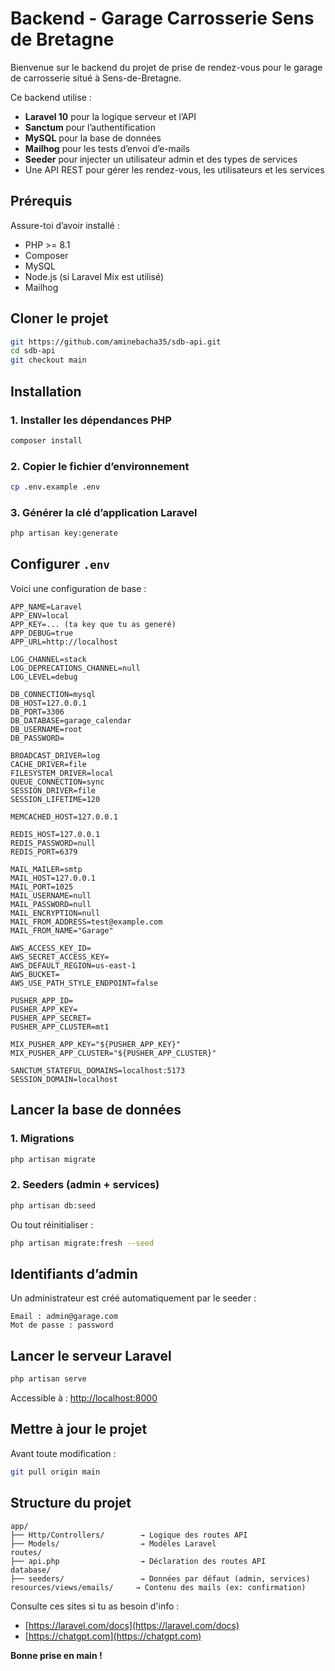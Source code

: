 
#  Backend - Garage Carrosserie Sens de Bretagne

Bienvenue sur le backend du projet de prise de rendez-vous pour le garage de carrosserie situé à Sens-de-Bretagne.

Ce backend utilise :

- **Laravel 10** pour la logique serveur et l’API
- **Sanctum** pour l’authentification
- **MySQL** pour la base de données
- **Mailhog** pour les tests d’envoi d’e-mails
- **Seeder** pour injecter un utilisateur admin et des types de services
- Une API REST pour gérer les rendez-vous, les utilisateurs et les services

##  Prérequis

Assure-toi d’avoir installé :

- PHP >= 8.1
- Composer
- MySQL
- Node.js (si Laravel Mix est utilisé)
- Mailhog

##  Cloner le projet

```bash
git https://github.com/aminebacha35/sdb-api.git
cd sdb-api
git checkout main
```

##  Installation

### 1. Installer les dépendances PHP

```bash
composer install
```

### 2. Copier le fichier d’environnement

```bash
cp .env.example .env
```

### 3. Générer la clé d’application Laravel

```bash
php artisan key:generate
```

##  Configurer `.env`

Voici une configuration de base :

```env
APP_NAME=Laravel
APP_ENV=local
APP_KEY=... (ta key que tu as generé)
APP_DEBUG=true
APP_URL=http://localhost

LOG_CHANNEL=stack
LOG_DEPRECATIONS_CHANNEL=null
LOG_LEVEL=debug

DB_CONNECTION=mysql
DB_HOST=127.0.0.1
DB_PORT=3306
DB_DATABASE=garage_calendar
DB_USERNAME=root
DB_PASSWORD=

BROADCAST_DRIVER=log
CACHE_DRIVER=file
FILESYSTEM_DRIVER=local
QUEUE_CONNECTION=sync
SESSION_DRIVER=file
SESSION_LIFETIME=120

MEMCACHED_HOST=127.0.0.1

REDIS_HOST=127.0.0.1
REDIS_PASSWORD=null
REDIS_PORT=6379

MAIL_MAILER=smtp
MAIL_HOST=127.0.0.1
MAIL_PORT=1025
MAIL_USERNAME=null
MAIL_PASSWORD=null
MAIL_ENCRYPTION=null
MAIL_FROM_ADDRESS=test@example.com
MAIL_FROM_NAME="Garage"

AWS_ACCESS_KEY_ID=
AWS_SECRET_ACCESS_KEY=
AWS_DEFAULT_REGION=us-east-1
AWS_BUCKET=
AWS_USE_PATH_STYLE_ENDPOINT=false

PUSHER_APP_ID=
PUSHER_APP_KEY=
PUSHER_APP_SECRET=
PUSHER_APP_CLUSTER=mt1

MIX_PUSHER_APP_KEY="${PUSHER_APP_KEY}"
MIX_PUSHER_APP_CLUSTER="${PUSHER_APP_CLUSTER}"

SANCTUM_STATEFUL_DOMAINS=localhost:5173
SESSION_DOMAIN=localhost

```


## Lancer la base de données

### 1. Migrations

```bash
php artisan migrate
```

### 2. Seeders (admin + services)

```bash
php artisan db:seed
```

Ou tout réinitialiser :

```bash
php artisan migrate:fresh --seed
```

## Identifiants d’admin

Un administrateur est créé automatiquement par le seeder :

```
Email : admin@garage.com
Mot de passe : password
```

## Lancer le serveur Laravel

```bash
php artisan serve
```

Accessible à : [http://localhost:8000](http://localhost:8000)

## Mettre à jour le projet

Avant toute modification :

```bash
git pull origin main
```

## Structure du projet

```
app/
├── Http/Controllers/        → Logique des routes API
├── Models/                  → Modèles Laravel
routes/
├── api.php                  → Déclaration des routes API
database/
├── seeders/                 → Données par défaut (admin, services)
resources/views/emails/     → Contenu des mails (ex: confirmation)
```
Consulte ces sites si tu as besoin d'info :

- [https://laravel.com/docs](https://laravel.com/docs)
- [https://chatgpt.com](https://chatgpt.com)

**Bonne prise en main !**
